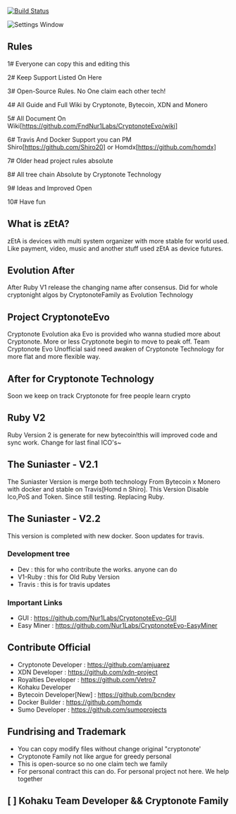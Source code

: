 [![Build Status](https://travis-ci.org/FndNur1Labs/DirhamCli.svg?branch=master)](https://travis-ci.org/FndNur1Labs/DirhamCli/)

![Settings Window](https://vignette.wikia.nocookie.net/no-game-no-life/images/d/d4/Suniaster.jpg/revision/latest/scale-to-width-down/622?cb=20180224145250)

## Rules
1# Everyone can copy this and editing this

2# Keep Support Listed On Here

3# Open-Source Rules. No One claim each other tech!

4# All Guide and Full Wiki by Cryptonote, Bytecoin, XDN and Monero

5# All Document On Wiki[https://github.com/FndNur1Labs/CryptonoteEvo/wiki]

6# Travis And Docker Support you can PM Shiro[https://github.com/Shiro20] or Homdx[https://github.com/homdx]

7# Older head project rules absolute

8# All tree chain Absolute by Cryptonote Technology

9# Ideas and Improved Open

10# Have fun


## What is zEtA?
zEtA is devices with multi system organizer with more stable for world used. Like payment, video, music and another stuff used zEtA as device futures.

## Evolution After
After Ruby V1 release the changing name after consensus. Did for whole cryptonight algos by CryptonoteFamily as Evolution Technology

## Project CryptonoteEvo
Cryptonote Evolution aka Evo is provided who wanna studied more about Cryptonote. More or less Cryptonote begin to move to peak off. Team Cryptonote Evo Unofficial said need awaken of Cryptonote Technology for more flat and more flexible way.

## After for Cryptonote Technology
Soon we keep on track Cryptonote for free people learn crypto

## Ruby V2
Ruby Version 2 is generate for new bytecoin!this will improved code and sync work. Change for last final ICO's~

## The Suniaster - V2.1
The Suniaster Version is merge both technology From Bytecoin x Monero with docker and stable on Travis[Homd n Shiro]. This Version Disable Ico,PoS and Token. Since still testing. Replacing Ruby.

## The Suniaster - V2.2
This version is completed with new docker. Soon updates for travis.

### Development tree
- Dev : this for who contribute the works. anyone can do
- V1-Ruby : this for Old Ruby Version
- Travis : this is for travis updates

### Important Links
- GUI : https://github.com/Nur1Labs/CryptonoteEvo-GUI
- Easy Miner : https://github.com/Nur1Labs/CryptonoteEvo-EasyMiner
## Contribute Official
- Cryptonote Developer : https://github.com/amjuarez
- XDN Developer : https://github.com/xdn-project
- Royalties Developer : https://github.com/Vetro7
- Kohaku Developer
- Bytecoin Developer[New] : https://github.com/bcndev
- Docker Builder : https://github.com/homdx
- Sumo Developer : https://github.com/sumoprojects

## Fundrising and Trademark
- You can copy modify files without change original "cryptonote'
- Cryptonote Family not like argue for greedy personal
- This is open-source so no one claim tech we family
- For personal contract this can do. For personal project not here. We help together


## [  ] Kohaku Team Developer && Cryptonote Family

